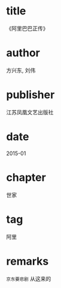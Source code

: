 # title
《阿里巴巴正传》

# author
方兴东, 刘伟

# publisher
江苏凤凰文艺出版社

# date
2015-01

# chapter
世家

# tag
阿里

# remarks
`京东要悲剧` 从这来的
